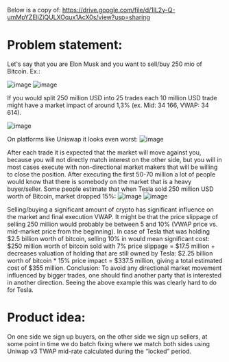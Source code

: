 Below is a copy of:
https://drive.google.com/file/d/1lL2y-Q-umMpYZEliZiQULXOqux1AcX0s/view?usp=sharing

# Problem statement:

Let's say that you are Elon Musk and you want to sell/buy 250 mio of Bitcoin. Ex.: 

![image](https://user-images.githubusercontent.com/84227574/123254817-69aab700-d4ef-11eb-8324-8543acce09fb.png)
![image](https://user-images.githubusercontent.com/84227574/123254824-6c0d1100-d4ef-11eb-9a0f-2b64e768d783.png)


If you would split 250 million USD into 25 trades each 10 million USD trade might have a market impact of around 1,3% (ex. Mid: 34 166, VWAP: 34 614). 

![image](https://user-images.githubusercontent.com/84227574/123254857-75967900-d4ef-11eb-88de-187a5c2a6781.png)


On platforms like Uniswap it looks even worst:
![image](https://user-images.githubusercontent.com/84227574/123254908-8515c200-d4ef-11eb-94c6-99d95d41f537.png)


After each trade it is expected that the market will move against you, because you will not directly match interest on the other side, but you will in most cases execute with non-directional market makers that will be willing to close the position. After executing the first 50-70 million a lot of people would know that there is somebody on the market that is a heavy buyer/seller. Some people estimate that when Tesla sold 250 million USD worth of Bitcoin, market dropped 15%: 
![image](https://user-images.githubusercontent.com/84227574/123254936-8fd05700-d4ef-11eb-86b5-ef12e46d48e5.png)
![image](https://user-images.githubusercontent.com/84227574/123254945-9232b100-d4ef-11eb-851f-8f83e7d07042.png)

Selling/buying a significant amount of crypto has significant influence on the market and final execution VWAP. It might be that the price slippage of selling 250 million would probably be between 5 and 10% (VWAP price vs. mid-market price from the beginning).
In case of Tesla that was holding $2.5 billion worth of bitcoin, selling 10% in would mean significant cost: $250 million worth of bitcoin sold with 7% price slippage = $17.5 million + decreases valuation of holding that are still owned by Tesla: $2.25 billion worth of bitcoin * 15% price impact = $337.5 million, giving a total estimated cost of $355 million.
Conclusion: To avoid any directional market movement influenced by bigger trades, one should find another party that is interested in another direction. Seeing the above example this was clearly hard to do for Tesla. 

# Product idea:

On one side we sign up buyers, on the other side we sign up sellers, at some point in time we do batch fixing where we match both sides using Uniwap v3 TWAP mid-rate calculated during the “locked” period.


